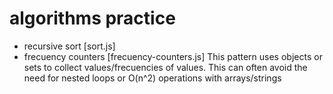 # algorithms practice

- recursive sort [sort.js]
- frecuency counters [frecuency-counters.js]
This pattern uses objects or sets to collect values/frecuencies of values.
This can often avoid the need for nested loops or O(n^2) operations with arrays/strings
